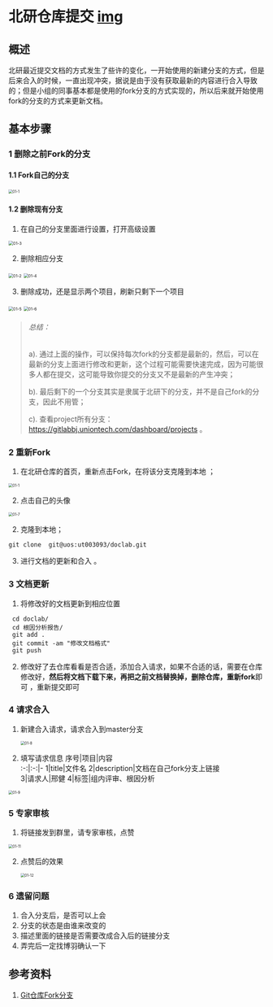 # 北研仓库提交     [img](./img)

## 概述

​       北研最近提交文档的方式发生了些许的变化，一开始使用的新建分支的方式，但是后来合入的时候，一直出现冲突，据说是由于没有获取最新的内容进行合入导致的；但是小组的同事基本都是使用的fork分支的方式实现的，所以后来就开始使用fork的分支的方式来更新文档。

## 基本步骤   
### 1 删除之前Fork的分支    

#### 1.1  Fork自己的分支   

<img src="./img/57-1.png" alt="01-1" style="zoom:50%;" />  

#### 1.2 删除现有分支    
1. 在自己的分支里面进行设置，打开高级设置

<img src="./img/57-3.png" alt="01-3" style="zoom:57%;" />

2. 删除相应分支  
<img src="./img/57-2.png" alt="01-2" style="zoom:57%;" />

<img src="./img/57-4.png" alt="01-4" style="zoom:57%;" />

3. 删除成功，还是显示两个项目，刷新只剩下一个项目   

<img src="./img/57-5.png" alt="01-5" style="zoom:57%;" />   

<img src="./img/57-6.png" alt="01-6" style="zoom:57%;" />  

>###### *总结：*
>a). 通过上面的操作，可以保持每次fork的分支都是最新的，然后，可以在最新的分支上面进行修改和更新，这个过程可能需要快速完成，因为可能很多人都在提交，这可能导致你提交的分支又不是最新的产生冲突；  
>
>b). 最后剩下的一个分支其实是隶属于北研下的分支，并不是自己fork的分支，因此不用管；
>
>c). 查看project所有分支：https://gitlabbj.uniontech.com/dashboard/projects   。

### 2 重新Fork        

1. 在北研仓库的首页，重新点击Fork，在将该分支克隆到本地 ；   

<img src="./img/57-1.png" alt="01-1" style="zoom:50%;" />     

2. 点击自己的头像  
<img src="./img/57-7.png" alt="01-7" style="zoom:50%;" />   

2. 克隆到本地；   

```shell
git clone  git@uos:ut003093/doclab.git
```
3. 进行文档的更新和合入 。    

### 3 文档更新   

1. 将修改好的文档更新到相应位置    

```shell
 cd doclab/
 cd 根因分析报告/
 git add .
 git commit -am "修改文档格式"
 git push
```

2. 修改好了去仓库看看是否合适，添加合入请求，如果不合适的话，需要在仓库修改好，**然后将文档下载下来，再把之前文档替换掉，删除仓库，重新fork**即可 ，重新提交即可       

### 4 请求合入   

1. 新建合入请求，请求合入到master分支         

   <img src="./img/57-8.png" alt="01-8" style="zoom:50%;" />

2. 填写请求信息
序号|项目|内容  
:-:|:-:|-
1|title|文件名
2|description|文档在自己fork分支上链接  
3|请求人|邢健
4|标签|组内评审、根因分析
<img src="./img/57-9.png" alt="01-9" style="zoom:50%;" />

### 5 专家审核  

1. 将链接发到群里，请专家审核，点赞   

<img src="./img/57-11.png" alt="01-11" style="zoom:50%;" />

2. 点赞后的效果   

   <img src="./img/57-12.png" alt="01-12" style="zoom:50%;" />

### 6 遗留问题   

1. 合入分支后，是否可以上会   
1. 分支的状态是由谁来改变的   
1. 描述里面的链接是否需要改成合入后的链接分支   
1. 弄完后一定找博羽确认一下  

## 参考资料  

1. [Git仓库Fork分支](https://blog.csdn.net/norminv/article/details/108019286)      

   